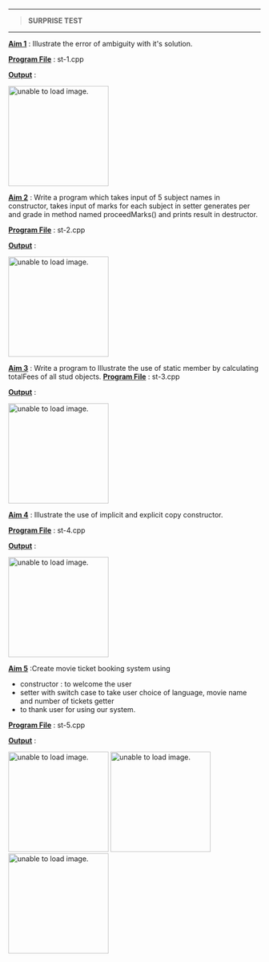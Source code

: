 ***
> **SURPRISE TEST**
***

<u>**Aim 1**</u> :  Illustrate the error of ambiguity with it's solution.

<u>**Program File**</u> : st-1.cpp

<u>**Output**</u> :

<img src="https://user-images.githubusercontent.com/114164037/210118091-2203a83c-3b0b-4ff1-a046-b57f3876bc01.png" height = "200px" alt = "unable to load image.">

<u>**Aim 2**</u> : Write a program which takes input of 5 subject names in constructor, takes input of marks for each subject in setter generates per and grade in method named proceedMarks() and prints result in destructor.

<u>**Program File**</u> : st-2.cpp

<u>**Output**</u> :

<img src="https://user-images.githubusercontent.com/114164037/210118110-5d7ec02c-4806-423d-919a-b527175b9794.png" height = "200px" alt = "unable to load image.">

<u>**Aim 3**</u> : Write a program to Illustrate the use of static member by calculating totalFees of all stud objects.
<u>**Program File**</u> : st-3.cpp

<u>**Output**</u> :

<img src="https://user-images.githubusercontent.com/114164037/210118117-b1b09204-fc79-4749-9fe4-b65ec9438a09.png" height = "200px" alt = "unable to load image.">

<u>**Aim 4**</u> :  Illustrate the use of implicit and explicit copy constructor.

<u>**Program File**</u> : st-4.cpp

<u>**Output**</u> :

<img src="https://user-images.githubusercontent.com/114164037/210118163-f4a5f32a-06aa-4ab2-9f4b-8d5cc4327dda.png" height = "200px" alt = "unable to load image.">

<u>**Aim 5**</u> :Create movie ticket booking system using 

- constructor : to welcome the user 
- setter with switch case to take user choice of language, movie name and number of tickets getter
- to thank user for using our system.

<u>**Program File**</u> : st-5.cpp

<u>**Output**</u> :

<img src="https://user-images.githubusercontent.com/114164037/210118177-5452d94b-8d18-4848-b5d6-714867330e36.png" height = "200px" alt = "unable to load image.">
<img src="https://user-images.githubusercontent.com/114164037/210118196-d77499a5-f8cf-4a87-ac04-f9df96cf5786.png" height = "200px" alt = "unable to load image.">
<img src="https://user-images.githubusercontent.com/114164037/210118208-7bd8b76d-f8f6-48aa-afad-9b3d70297179.png" height = "200px" alt = "unable to load image.">

